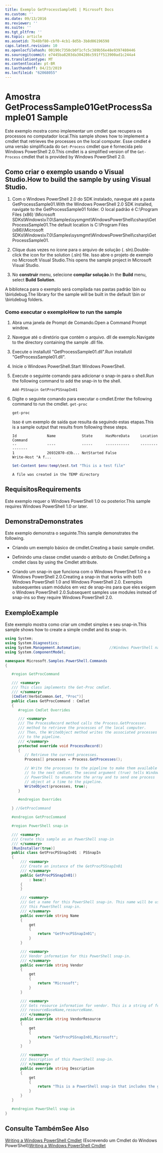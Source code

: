 ```yaml
---
title: Exemplo GetProcessSample01 | Microsoft Docs
ms.custom: ''
ms.date: 09/13/2016
ms.reviewer: ''
ms.suite: ''
ms.tgt_pltfrm: ''
ms.topic: article
ms.assetid: 7b48bf80-cbf0-4cb1-8d5b-3b8d06196598
caps.latest.revision: 10
ms.openlocfilehash: 00190c7350cb0f1cfc5c389b56e48e9397480446
ms.sourcegitcommit: e7445ba8203da304286c591ff513900ad1c244a4
ms.translationtype: MT
ms.contentlocale: pt-BR
ms.lasthandoff: 04/23/2019
ms.locfileid: "62068055"
---
```

# <a name="getprocesssample01-sample"></a><span data-ttu-id="dba5d-102">Amostra GetProcessSample01</span><span class="sxs-lookup"><span data-stu-id="dba5d-102">GetProcessSample01 Sample</span></span>

<span data-ttu-id="dba5d-103">Este exemplo mostra como implementar um cmdlet que recupera os processos no computador local.</span><span class="sxs-lookup"><span data-stu-id="dba5d-103">This sample shows how to implement a cmdlet that retrieves the processes on the local computer.</span></span> <span data-ttu-id="dba5d-104">Esse cmdlet é uma versão simplificada do `Get-Process` cmdlet que é fornecida pelo Windows PowerShell 2.0.</span><span class="sxs-lookup"><span data-stu-id="dba5d-104">This cmdlet is a simplified version of the `Get-Process` cmdlet that is provided by Windows PowerShell 2.0.</span></span>

## <a name="how-to-build-the-sample-by-using-visual-studio"></a><span data-ttu-id="dba5d-105">Como criar o exemplo usando o Visual Studio.</span><span class="sxs-lookup"><span data-stu-id="dba5d-105">How to build the sample by using Visual Studio.</span></span>

1. <span data-ttu-id="dba5d-106">Com o Windows PowerShell 2.0 do SDK instalado, navegue até a pasta GetProcessSample01.</span><span class="sxs-lookup"><span data-stu-id="dba5d-106">With the Windows PowerShell 2.0 SDK installed, navigate to the GetProcessSample01 folder.</span></span> <span data-ttu-id="dba5d-107">O local padrão é C:\Program Files (x86) \Microsoft SDKs\Windows\v7.0\Samples\sysmgmt\WindowsPowerShell\csharp\GetProcessSample01.</span><span class="sxs-lookup"><span data-stu-id="dba5d-107">The default location is C:\Program Files (x86)\Microsoft SDKs\Windows\v7.0\Samples\sysmgmt\WindowsPowerShell\csharp\GetProcessSample01.</span></span>

2. <span data-ttu-id="dba5d-108">Clique duas vezes no ícone para o arquivo de solução (. sln).</span><span class="sxs-lookup"><span data-stu-id="dba5d-108">Double-click the icon for the solution (.sln) file.</span></span> <span data-ttu-id="dba5d-109">Isso abre o projeto de exemplo no Microsoft Visual Studio.</span><span class="sxs-lookup"><span data-stu-id="dba5d-109">This opens the sample project in Microsoft Visual Studio.</span></span>

3. <span data-ttu-id="dba5d-110">No **construir** menu, selecione **compilar solução**.</span><span class="sxs-lookup"><span data-stu-id="dba5d-110">In the **Build** menu, select **Build Solution**.</span></span>

  <span data-ttu-id="dba5d-111">A biblioteca para o exemplo será compilada nas pastas padrão \bin ou \bin\debug.</span><span class="sxs-lookup"><span data-stu-id="dba5d-111">The library for the sample will be built in the default \bin or \bin\debug folders.</span></span>

### <a name="how-to-run-the-sample"></a><span data-ttu-id="dba5d-112">Como executar o exemplo</span><span class="sxs-lookup"><span data-stu-id="dba5d-112">How to run the sample</span></span>

1. <span data-ttu-id="dba5d-113">Abra uma janela de Prompt de Comando.</span><span class="sxs-lookup"><span data-stu-id="dba5d-113">Open a Command Prompt window.</span></span>

2. <span data-ttu-id="dba5d-114">Navegue até o diretório que contém o arquivo. dll de exemplo.</span><span class="sxs-lookup"><span data-stu-id="dba5d-114">Navigate to the directory containing the sample .dll file.</span></span>

3. <span data-ttu-id="dba5d-115">Execute o installutil "GetProcessSample01.dll".</span><span class="sxs-lookup"><span data-stu-id="dba5d-115">Run installutil "GetProcessSample01.dll".</span></span>

4. <span data-ttu-id="dba5d-116">Inicie o Windows PowerShell.</span><span class="sxs-lookup"><span data-stu-id="dba5d-116">Start Windows PowerShell.</span></span>

5. <span data-ttu-id="dba5d-117">Execute o seguinte comando para adicionar o snap-in para o shell.</span><span class="sxs-lookup"><span data-stu-id="dba5d-117">Run the following command to add the snap-in to the shell.</span></span>

   `Add-PSSnapin GetProcPSSnapIn01`

6. <span data-ttu-id="dba5d-118">Digite o seguinte comando para executar o cmdlet.</span><span class="sxs-lookup"><span data-stu-id="dba5d-118">Enter the following command to run the cmdlet.</span></span> `get-proc`

   `get-proc`

   <span data-ttu-id="dba5d-119">Isso é um exemplo de saída que resulta da seguindo estas etapas.</span><span class="sxs-lookup"><span data-stu-id="dba5d-119">This is a sample output that results from following these steps.</span></span>

   ```output
   Id              Name            State      HasMoreData     Location             Command
   --              ----            -----      -----------     --------             -------
   1               26932870-d3b... NotStarted False                                 Write-Host "A f...

   ```

   ```powershell
   Set-Content $env:temp\test.txt "This is a test file"
   ```

   ```output
   A file was created in the TEMP directory
   ```

## <a name="requirements"></a><span data-ttu-id="dba5d-120">Requisitos</span><span class="sxs-lookup"><span data-stu-id="dba5d-120">Requirements</span></span>

<span data-ttu-id="dba5d-121">Este exemplo requer o Windows PowerShell 1.0 ou posterior.</span><span class="sxs-lookup"><span data-stu-id="dba5d-121">This sample requires Windows PowerShell 1.0 or later.</span></span>

## <a name="demonstrates"></a><span data-ttu-id="dba5d-122">Demonstra</span><span class="sxs-lookup"><span data-stu-id="dba5d-122">Demonstrates</span></span>

<span data-ttu-id="dba5d-123">Este exemplo demonstra o seguinte.</span><span class="sxs-lookup"><span data-stu-id="dba5d-123">This sample demonstrates the following.</span></span>

- <span data-ttu-id="dba5d-124">Criando um exemplo básico de cmdlet.</span><span class="sxs-lookup"><span data-stu-id="dba5d-124">Creating a basic sample cmdlet.</span></span>

- <span data-ttu-id="dba5d-125">Definindo uma classe cmdlet usando o atributo de Cmdlet.</span><span class="sxs-lookup"><span data-stu-id="dba5d-125">Defining a cmdlet class by using the Cmdlet attribute.</span></span>

- <span data-ttu-id="dba5d-126">Criando um snap-in que funciona com o Windows PowerShell 1.0 e o Windows PowerShell 2.0.</span><span class="sxs-lookup"><span data-stu-id="dba5d-126">Creating a snap-in that works with both Windows PowerShell 1.0 and Windows PowerShell 2.0.</span></span> <span data-ttu-id="dba5d-127">Exemplos subsequentes usam módulos em vez de snap-ins para que eles exigem o Windows PowerShell 2.0.</span><span class="sxs-lookup"><span data-stu-id="dba5d-127">Subsequent samples use modules instead of snap-ins so they require Windows PowerShell 2.0.</span></span>

## <a name="example"></a><span data-ttu-id="dba5d-128">Exemplo</span><span class="sxs-lookup"><span data-stu-id="dba5d-128">Example</span></span>

<span data-ttu-id="dba5d-129">Este exemplo mostra como criar um cmdlet simples e seu snap-in.</span><span class="sxs-lookup"><span data-stu-id="dba5d-129">This sample shows how to create a simple cmdlet and its snap-in.</span></span>

```csharp
using System;
using System.Diagnostics;
using System.Management.Automation;             //Windows PowerShell namespace
using System.ComponentModel;

namespace Microsoft.Samples.PowerShell.Commands
{

   #region GetProcCommand

   /// <summary>
   /// This class implements the Get-Proc cmdlet.
   /// </summary>
   [Cmdlet(VerbsCommon.Get, "Proc")]
   public class GetProcCommand : Cmdlet
   {
      #region Cmdlet Overrides

      /// <summary>
      /// The ProcessRecord method calls the Process.GetProcesses
      /// method to retrieve the processes of the local computer.
      /// Then, the WriteObject method writes the associated processes
      /// to the pipeline.
      /// </summary>
      protected override void ProcessRecord()
      {
         // Retrieve the current processes.
         Process[] processes = Process.GetProcesses();

         // Write the processes to the pipeline to make them available
         // to the next cmdlet. The second argument (true) tells Windows
         // PowerShell to enumerate the array and to send one process
         // object at a time to the pipeline.
         WriteObject(processes, true);
      }

      #endregion Overrides

   } //GetProcCommand

   #endregion GetProcCommand

   #region PowerShell snap-in

   /// <summary>
   /// Create this sample as an PowerShell snap-in
   /// </summary>
   [RunInstaller(true)]
   public class GetProcPSSnapIn01 : PSSnapIn
   {
       /// <summary>
       /// Create an instance of the GetProcPSSnapIn01
       /// </summary>
       public GetProcPSSnapIn01()
           : base()
       {
       }

       /// <summary>
       /// Get a name for this PowerShell snap-in. This name will be used in registering
       /// this PowerShell snap-in.
       /// </summary>
       public override string Name
       {
           get
           {
               return "GetProcPSSnapIn01";
           }
       }

       /// <summary>
       /// Vendor information for this PowerShell snap-in.
       /// </summary>
       public override string Vendor
       {
           get
           {
               return "Microsoft";
           }
       }

       /// <summary>
       /// Gets resource information for vendor. This is a string of format:
       /// resourceBaseName,resourceName.
       /// </summary>
       public override string VendorResource
       {
           get
           {
               return "GetProcPSSnapIn01,Microsoft";
           }
       }

       /// <summary>
       /// Description of this PowerShell snap-in.
       /// </summary>
       public override string Description
       {
           get
           {
               return "This is a PowerShell snap-in that includes the get-proc cmdlet.";
           }
       }
   }

   #endregion PowerShell snap-in
}
```

## <a name="see-also"></a><span data-ttu-id="dba5d-130">Consulte Também</span><span class="sxs-lookup"><span data-stu-id="dba5d-130">See Also</span></span>

<span data-ttu-id="dba5d-131">[Writing a Windows PowerShell Cmdlet](./writing-a-windows-powershell-cmdlet.md) (Escrevendo um Cmdlet do Windows PowerShell)</span><span class="sxs-lookup"><span data-stu-id="dba5d-131">[Writing a Windows PowerShell Cmdlet](./writing-a-windows-powershell-cmdlet.md)</span></span>